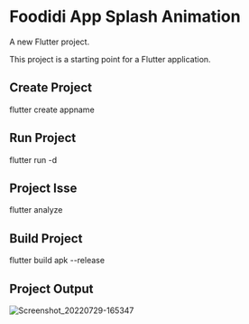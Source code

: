 # Foodidi App Splash Animation

A new Flutter project.


This project is a starting point for a Flutter application.

## Create Project
flutter create appname

## Run Project
flutter run -d

## Project Isse
flutter analyze 

## Build Project
flutter build apk --release

## Project Output
![Screenshot_20220729-165347](https://user-images.githubusercontent.com/71923060/181745533-069600fb-835f-4b12-beec-96d2316b373b.png)
